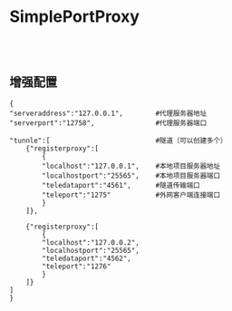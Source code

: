 # SimplePortProxy
<br />
<br />

## 增强配置
    {
	"serveraddress":"127.0.0.1",        #代理服务器地址
	"serverport":"12758",               #代理服务器端口
	
    "tunnle":[                          #隧道（可以创建多个）
		{"registerproxy":[
			{
			"localhost":"127.0.0.1",    #本地项目服务器地址
			"localhostport":"25565",    #本地项目服务器端口
			"teledataport":"4561",      #隧道传输端口
			"teleport":"1275"           #外网客户端连接端口
			}
		]},
		
		{"registerproxy":[
			{
			"localhost":"127.0.0.2",
			"localhostport":"25565",
			"teledataport":"4562",
			"teleport":"1276"
			}
		]}
	]
    }
